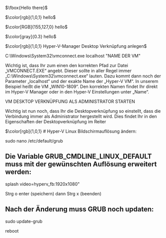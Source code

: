 

$\fbox{Hello there}$

$\color[rgb]{1,0,1} hello$

$\color[RGB]{155,127,0} hello$

$\color[gray]{0.3} hello$






$\color[rgb]{1,0,1} Hyper-V-Manager Desktop Verknüpfung anlegen$

C:\Windows\System32\vmconnect.exe localhost "NAME DER VM"

Wichtig ist, dass Ihr zum einen den korrekten Pfad zur Datei „VMCONNECT.EXE“ angebt. Dieser sollte in aller Regel immer „C:\Windows\System32\vmconnect.exe“ lauten. Dazu kommt dann noch der Parameter „localhost“ und der exakte Name der „Hyper-V VM“. In unserem Beispiel heißt die VM „WIN10-1809“. Den korrekten Namen findet Ihr direkt im Hyper-V Manager oder in den Hyper-V Einstellungen unter „Name“. 

VM DESKTOP VERKNÜPFUNG ALS ADMINISTRATOR STARTEN

Wichtig ist nun noch, dass Ihr die Desktopverknüpfung so einstellt, dass die Verbindung immer als Administrator hergestellt wird. Dies findet Ihr in den Eigenschaften der Desktopverknüpfung im Reiter


$\color[rgb]{1,0,1} # Hyper-V Linux Bildschirmauflösung ändern:

sudo nano /etc/default/grub

## Die Variable GRUB_CMDLINE_LINUX_DEFAULT muss mit der gewünschten Auflösung erweitert werden: 

splash video=hyperv_fb:1920x1080"

Strg o enter (speichern) dann Strg x (beenden)

## Nach der Änderung muss GRUB noch updaten:

sudo update-grub

reboot
